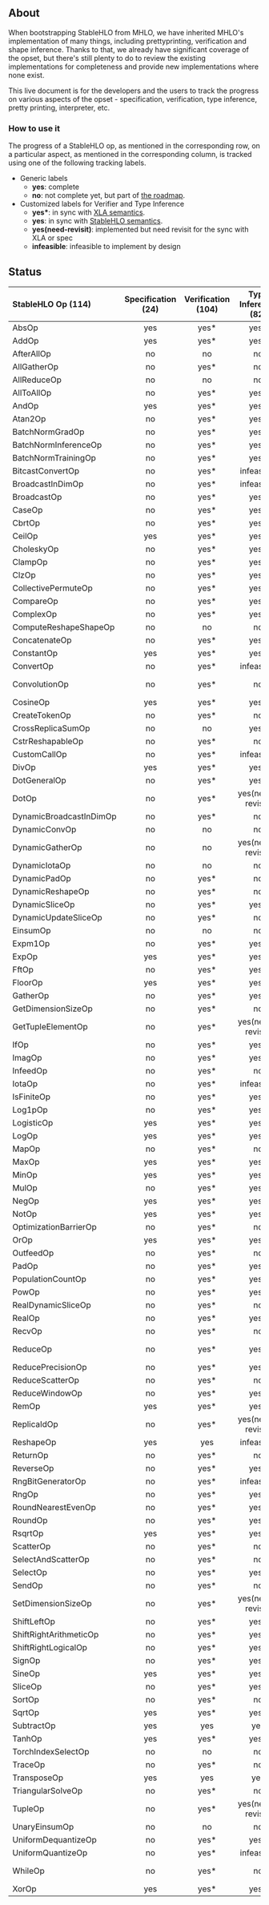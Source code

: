 ## About

When bootstrapping StableHLO from MHLO, we have inherited MHLO's implementation
of many things, including prettyprinting, verification and shape inference.
Thanks to that, we already have significant coverage of the opset, but there's
still plenty to do to review the existing implementations for completeness and
provide new implementations where none exist.

This live document is for the developers and the users to track the progress on
various aspects of the opset - specification, verification, type inference,
pretty printing, interpreter, etc.

### How to use it

The progress of a StableHLO op, as mentioned in the corresponding row, on a
particular aspect, as mentioned in the corresponding column, is tracked using
one of the following tracking labels.

 - Generic labels
    - **yes**: complete
    - **no**: not complete yet, but part of [the roadmap](https://github.com/openxla/stablehlo#roadmap).
 - Customized labels for Verifier and Type Inference
    - **yes\***: in sync with  [XLA semantics](https://www.tensorflow.org/xla/operation_semantics).
    - **yes**: in sync with [StableHLO semantics](https://github.com/openxla/stablehlo/blob/main/docs/spec_draft.md).
    - **yes(need-revisit)**: implemented but need revisit for the sync with XLA or spec
    - **infeasible**: infeasible to implement by design

## Status

| StableHLO Op (114)      | Specification (24) | Verification (104) | Type Inference (82) | Pretty Printing (77) | Interpreter (10) |
|:------------------------|:------------------:|:------------------:|:-------------------:|:--------------------:|:----------------:|
| AbsOp                   |        yes         |        yes*        |        yes*         |         yes          |        no        |
| AddOp                   |        yes         |        yes*        |        yes*         |         yes          |       yes        |
| AfterAllOp              |         no         |         no         |         no          |         yes          |        no        |
| AllGatherOp             |         no         |        yes*        |         no          |          no          |        no        |
| AllReduceOp             |         no         |         no         |         no          |          no          |        no        |
| AllToAllOp              |         no         |        yes*        |        yes*         |          no          |        no        |
| AndOp                   |        yes         |        yes*        |        yes*         |         yes          |        no        |
| Atan2Op                 |         no         |        yes*        |        yes*         |         yes          |        no        |
| BatchNormGradOp         |         no         |        yes*        |        yes*         |          no          |        no        |
| BatchNormInferenceOp    |         no         |        yes*        |        yes*         |          no          |        no        |
| BatchNormTrainingOp     |         no         |        yes*        |        yes*         |          no          |        no        |
| BitcastConvertOp        |         no         |        yes*        |     infeasible      |         yes          |        no        |
| BroadcastInDimOp        |         no         |        yes*        |     infeasible      |          no          |        no        |
| BroadcastOp             |         no         |        yes*        |        yes*         |          no          |        no        |
| CaseOp                  |         no         |        yes*        |        yes*         |          no          |        no        |
| CbrtOp                  |         no         |        yes*        |        yes*         |         yes          |        no        |
| CeilOp                  |        yes         |        yes*        |        yes*         |         yes          |       yes        |
| CholeskyOp              |         no         |        yes*        |        yes*         |         yes          |        no        |
| ClampOp                 |         no         |        yes*        |        yes*         |         yes          |        no        |
| ClzOp                   |         no         |        yes*        |        yes*         |         yes          |        no        |
| CollectivePermuteOp     |         no         |        yes*        |        yes*         |          no          |        no        |
| CompareOp               |         no         |        yes*        |        yes*         |         yes          |        no        |
| ComplexOp               |         no         |        yes*        |        yes*         |         yes          |        no        |
| ComputeReshapeShapeOp   |         no         |         no         |         no          |         yes          |        no        |
| ConcatenateOp           |         no         |        yes*        |        yes*         |         yes          |        no        |
| ConstantOp              |        yes         |        yes*        |        yes*         |         yes          |       yes        |
| ConvertOp               |         no         |        yes*        |     infeasible      |         yes          |        no        |
| ConvolutionOp           |         no         |        yes*        |         no          |  yes(need-revisit)   |        no        |
| CosineOp                |        yes         |        yes*        |        yes*         |         yes          |       yes        |
| CreateTokenOp           |         no         |        yes*        |         no          |         yes          |        no        |
| CrossReplicaSumOp       |         no         |         no         |        yes*         |          no          |        no        |
| CstrReshapableOp        |         no         |        yes*        |         no          |         yes          |        no        |
| CustomCallOp            |         no         |        yes*        |     infeasible      |         yes          |        no        |
| DivOp                   |        yes         |        yes*        |        yes*         |         yes          |        no        |
| DotGeneralOp            |         no         |        yes*        |        yes*         |          no          |        no        |
| DotOp                   |         no         |        yes*        |  yes(need-revisit)  |         yes          |        no        |
| DynamicBroadcastInDimOp |         no         |        yes*        |         no          |          no          |        no        |
| DynamicConvOp           |         no         |         no         |         no          |          no          |        no        |
| DynamicGatherOp         |         no         |         no         |  yes(need-revisit)  |          no          |        no        |
| DynamicIotaOp           |         no         |         no         |         no          |         yes          |        no        |
| DynamicPadOp            |         no         |        yes*        |         no          |         yes          |        no        |
| DynamicReshapeOp        |         no         |        yes*        |         no          |         yes          |        no        |
| DynamicSliceOp          |         no         |        yes*        |        yes*         |          no          |        no        |
| DynamicUpdateSliceOp    |         no         |        yes*        |         no          |         yes          |        no        |
| EinsumOp                |         no         |         no         |         no          |          no          |        no        |
| Expm1Op                 |         no         |        yes*        |        yes*         |         yes          |        no        |
| ExpOp                   |        yes         |        yes*        |        yes*         |         yes          |        no        |
| FftOp                   |         no         |        yes*        |        yes*         |          no          |        no        |
| FloorOp                 |        yes         |        yes*        |        yes*         |         yes          |       yes        |
| GatherOp                |         no         |        yes*        |        yes*         |          no          |        no        |
| GetDimensionSizeOp      |         no         |        yes*        |         no          |         yes          |        no        |
| GetTupleElementOp       |         no         |        yes*        |  yes(need-revisit)  |         yes          |        no        |
| IfOp                    |         no         |        yes*        |        yes*         |          no          |        no        |
| ImagOp                  |         no         |        yes*        |        yes*         |         yes          |        no        |
| InfeedOp                |         no         |        yes*        |         no          |          no          |        no        |
| IotaOp                  |         no         |        yes*        |     infeasible      |         yes          |        no        |
| IsFiniteOp              |         no         |        yes*        |        yes*         |         yes          |        no        |
| Log1pOp                 |         no         |        yes*        |        yes*         |         yes          |        no        |
| LogisticOp              |        yes         |        yes*        |        yes*         |         yes          |        no        |
| LogOp                   |        yes         |        yes*        |        yes*         |         yes          |        no        |
| MapOp                   |         no         |        yes*        |         no          |          no          |        no        |
| MaxOp                   |        yes         |        yes*        |        yes*         |         yes          |        no        |
| MinOp                   |        yes         |        yes*        |        yes*         |         yes          |        no        |
| MulOp                   |         no         |        yes*        |        yes*         |         yes          |        no        |
| NegOp                   |        yes         |        yes*        |        yes*         |         yes          |       yes        |
| NotOp                   |        yes         |        yes*        |        yes*         |         yes          |        no        |
| OptimizationBarrierOp   |         no         |        yes*        |         no          |         yes          |        no        |
| OrOp                    |        yes         |        yes*        |        yes*         |         yes          |        no        |
| OutfeedOp               |         no         |        yes*        |         no          |          no          |        no        |
| PadOp                   |         no         |        yes*        |        yes*         |          no          |        no        |
| PopulationCountOp       |         no         |        yes*        |        yes*         |         yes          |        no        |
| PowOp                   |         no         |        yes*        |        yes*         |         yes          |        no        |
| RealDynamicSliceOp      |         no         |        yes*        |         no          |         yes          |        no        |
| RealOp                  |         no         |        yes*        |        yes*         |         yes          |        no        |
| RecvOp                  |         no         |        yes*        |         no          |          no          |        no        |
| ReduceOp                |         no         |        yes*        |        yes*         |  yes(need-revisit)   |        no        |
| ReducePrecisionOp       |         no         |        yes*        |        yes*         |         yes          |        no        |
| ReduceScatterOp         |         no         |        yes*        |         no          |          no          |        no        |
| ReduceWindowOp          |         no         |        yes*        |        yes*         |          no          |        no        |
| RemOp                   |        yes         |        yes*        |        yes*         |         yes          |        no        |
| ReplicaIdOp             |         no         |        yes*        |  yes(need-revisit)  |         yes          |        no        |
| ReshapeOp               |        yes         |        yes         |     infeasible      |         yes          |       yes        |
| ReturnOp                |         no         |        yes*        |         no          |         yes          |        no        |
| ReverseOp               |         no         |        yes*        |        yes*         |          no          |        no        |
| RngBitGeneratorOp       |         no         |        yes*        |     infeasible      |         yes          |        no        |
| RngOp                   |         no         |        yes*        |        yes*         |         yes          |        no        |
| RoundNearestEvenOp      |         no         |        yes*        |        yes*         |         yes          |        no        |
| RoundOp                 |         no         |        yes*        |        yes*         |         yes          |        no        |
| RsqrtOp                 |        yes         |        yes*        |        yes*         |         yes          |        no        |
| ScatterOp               |         no         |        yes*        |         no          |          no          |        no        |
| SelectAndScatterOp      |         no         |        yes*        |         no          |          no          |        no        |
| SelectOp                |         no         |        yes*        |        yes*         |         yes          |        no        |
| SendOp                  |         no         |        yes*        |         no          |          no          |        no        |
| SetDimensionSizeOp      |         no         |        yes*        |  yes(need-revisit)  |         yes          |        no        |
| ShiftLeftOp             |         no         |        yes*        |        yes*         |         yes          |        no        |
| ShiftRightArithmeticOp  |         no         |        yes*        |        yes*         |         yes          |        no        |
| ShiftRightLogicalOp     |         no         |        yes*        |        yes*         |         yes          |        no        |
| SignOp                  |         no         |        yes*        |        yes*         |         yes          |        no        |
| SineOp                  |        yes         |        yes*        |        yes*         |         yes          |       yes        |
| SliceOp                 |         no         |        yes*        |        yes*         |          no          |        no        |
| SortOp                  |         no         |        yes*        |         no          |          no          |        no        |
| SqrtOp                  |        yes         |        yes*        |        yes*         |         yes          |        no        |
| SubtractOp              |        yes         |        yes         |         yes         |         yes          |       yes        |
| TanhOp                  |        yes         |        yes*        |        yes*         |         yes          |       yes        |
| TorchIndexSelectOp      |         no         |         no         |         no          |          no          |        no        |
| TraceOp                 |         no         |        yes*        |         no          |         yes          |        no        |
| TransposeOp             |        yes         |        yes         |        yes          |          no          |       yes        |
| TriangularSolveOp       |         no         |        yes*        |         no          |          no          |        no        |
| TupleOp                 |         no         |        yes*        |  yes(need-revisit)  |         yes          |        no        |
| UnaryEinsumOp           |         no         |         no         |         no          |          no          |        no        |
| UniformDequantizeOp     |         no         |        yes*        |        yes*         |         yes          |        no        |
| UniformQuantizeOp       |         no         |        yes*        |     infeasible      |         yes          |        no        |
| WhileOp                 |         no         |        yes*        |         no          |  yes(need-revisit)   |        no        |
| XorOp                   |        yes         |        yes*        |        yes*         |         yes          |        no        |
